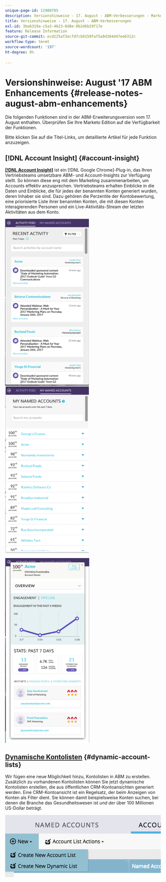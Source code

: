 ```yaml
---
unique-page-id: 12980785
description: Versionshinweise - 17. August - ABM-Verbesserungen - Marketo-Dokumente - Produktdokumentation
title: Versionshinweise - 17. August - ABM-Verbesserungen
exl-id: 3ba6319a-c5a3-4623-8d8e-0b246b29f17e
feature: Release Information
source-git-commit: ecd225af3ecfd7cb9159faf5a9d384d47ee6312c
workflow-type: tm+mt
source-wordcount: '197'
ht-degree: 0%

---
```


# Versionshinweise: August &#39;17 ABM Enhancements {#release-notes-august-abm-enhancements}

Die folgenden Funktionen sind in der ABM-Erweiterungsversion vom 17. August enthalten. Überprüfen Sie Ihre Marketo Edition auf die Verfügbarkeit der Funktionen.

Bitte klicken Sie auf die Titel-Links, um detaillierte Artikel für jede Funktion anzuzeigen.

## [!DNL Account Insight] {#account-insight}

**[[!DNL Account Insight]](/help/marketo/product-docs/target-account-management/setup-tam/account-insight-plug-in-overview.md)** ist ein [!DNL Google Chrome]-Plug-in, das Ihren Vertriebsteams umsetzbare ABM- und Account-Insights zur Verfügung stellt. So können diese eng mit dem Marketing zusammenarbeiten, um Accounts effektiv anzusprechen. Vertriebsteams erhalten Einblicke in die Daten und Einblicke, die für jedes der benannten Konten generiert wurden, deren Inhaber sie sind. Dazu gehören die Perzentile der Kontobewertung, eine priorisierte Liste ihrer benannten Konten, die mit diesen Konten interagierenden Personen und ein Live-Aktivitäts-Stream der letzten Aktivitäten aus dem Konto.

![](assets/image001.png) ![](assets/image002.png)

![](assets/image003.png)

## [Dynamische Kontolisten](/help/marketo/product-docs/target-account-management/target/account-lists.md) {#dynamic-account-lists}

Wir fügen eine neue Möglichkeit hinzu, Kontolisten in ABM zu erstellen. Zusätzlich zu vorhandenen Kontolisten können Sie jetzt dynamische Kontolisten erstellen, die aus öffentlichen CRM-Kontoansichten generiert werden. Eine CRM-Kontoansicht ist ein Regelsatz, der beim Anzeigen von Konten als Filter dient. Sie können damit beispielsweise Konten suchen, bei denen die Branche das Gesundheitswesen ist _und der_ über 100 Millionen US-Dollar beträgt.

![](assets/dynamic-account-list-menu-5b14-5d-copy.png)
